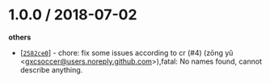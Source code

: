 
1.0.0 / 2018-07-02
==================

**others**
  * [[`2582ce0`](http://github.com/eggjs/egg-lookout/commit/2582ce08bc07fe99c63bdb8185e9cce07c9d7f0c)] - chore: fix some issues according to cr (#4) (zōng yǔ <<gxcsoccer@users.noreply.github.com>>),fatal: No names found, cannot describe anything.

